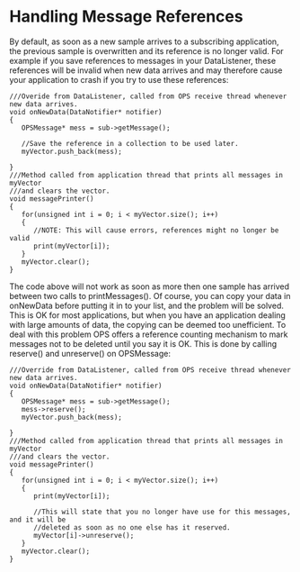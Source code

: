 # Handling Message References #

By default, as soon as a new sample arrives to a subscribing application, the previous sample is overwritten and its reference is no longer valid.
For example if you save references to messages in your DataListener, these references will be invalid when new data arrives and may therefore cause your application to crash if you try to use these references:

```
///Overide from DataListener, called from OPS receive thread whenever new data arrives.
void onNewData(DataNotifier* notifier)
{
   OPSMessage* mess = sub->getMessage();

   //Save the reference in a collection to be used later.
   myVector.push_back(mess);

}
///Method called from application thread that prints all messages in myVector
///and clears the vector.
void messagePrinter()
{
   for(unsigned int i = 0; i < myVector.size(); i++)
   {
      //NOTE: This will cause errors, references might no longer be valid
      print(myVector[i]); 
   }
   myVector.clear();
}
```

The code above will not work as soon as more then one sample has arrived between two calls to printMessages().
Of course, you can copy your data in onNewData before putting it in to your list, and the problem will be solved. This is OK for most applications, but when you have an application dealing with large amounts of data, the copying can be deemed too unefficient.
To deal with this problem OPS offers a reference counting mechanism to mark messages not to be deleted until you say it is OK. This is done by calling reserve() and unreserve() on OPSMessage:

```
///Override from DataListener, called from OPS receive thread whenever new data arrives.
void onNewData(DataNotifier* notifier)
{
   OPSMessage* mess = sub->getMessage();
   mess->reserve();
   myVector.push_back(mess);

}
///Method called from application thread that prints all messages in myVector
///and clears the vector.
void messagePrinter()
{
   for(unsigned int i = 0; i < myVector.size(); i++)
   {
      print(myVector[i]);

      //This will state that you no longer have use for this messages, and it will be 
      //deleted as soon as no one else has it reserved.
      myVector[i]->unreserve();
   }
   myVector.clear();
}
```